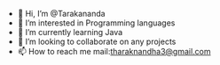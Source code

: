 - 👋 Hi, I’m @Tarakananda
- 👀 I’m interested in Programming languages
- 🌱 I’m currently learning Java
- 💞️ I’m looking to collaborate on any projects
- 📫 How to reach me mail:tharaknandha3@gmail.com

<!---
Tarakananda/Tarakananda is a ✨ special ✨ repository because its `README.md` (this file) appears on your GitHub profile.
You can click the Preview link to take a look at your changes.
--->
